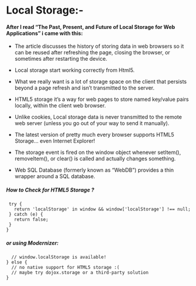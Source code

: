 # Local Storage:-
#### After I read “The Past, Present, and Future of Local Storage for Web Applications” i came with this: 
- The article discusses the history of storing data in web browsers so it can be reused after refreshing the page, closing the browser, or sometimes after restarting the device.

- Local storage start working correctly from Html5.

- What we really want is a lot of storage space on the client that persists beyond a page refresh and isn’t transmitted to the server.


- HTML5 storage it’s a way for web pages to store named key/value pairs locally, within the client web browser.

- Unlike cookies, Local storage data is never transmitted to the remote web server (unless you go out of your way to send it manually).

- The latest version of pretty much every browser supports HTML5 Storage… even Internet Explorer!

- The storage event is fired on the window object whenever setItem(), removeItem(), or clear() is called and actually changes something.

- Web SQL Database (formerly known as “WebDB”) provides a thin wrapper around a SQL database.

 ##### How to Check for HTML5 Storage ?
 ``` function supports_html5_storage() {
  try {
    return 'localStorage' in window && window['localStorage'] !== null;
  } catch (e) {
    return false;
  }
} 
```
##### or using Modernizer:
``` if (Modernizr.localstorage) {
  // window.localStorage is available!
} else {
  // no native support for HTML5 storage :(
  // maybe try dojox.storage or a third-party solution
} 

